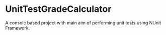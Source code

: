# UnitTestGradeCalculator
A console based project with main aim of performing unit tests using NUnit Framework.
